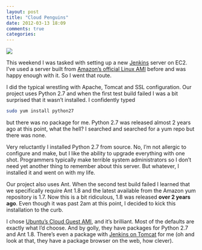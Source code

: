 ```yaml
---
layout: post
title: "Cloud Penguins"
date: 2012-03-13 18:09
comments: true
categories: 
---
```

![](/assets/images/flying-penguin.png)

This weekend I was tasked with setting up a new [Jenkins](http://jenkins-ci.org/) server on EC2.  I’ve used a server built from [Amazon’s official Linux AMI](http://aws.amazon.com/amazon-linux-ami/) before and was happy enough with it.  So I went that route.

I did the typical wrestling with Apache, Tomcat and SSL configuration.  Our project uses Python 2.7 and when the first test build failed I was a bit surprised that it wasn’t installed.  I confidently typed
``` bash
sudo yum install python27
```
but there was no package for me.  Python 2.7 was released almost 2 years ago at this point, what the hell?  I searched and searched for a yum repo but there was none.

Very reluctantly I installed Python 2.7 from source.  No, I’m not allergic to configure and make, but I like the ability to upgrade everything with one shot.  Programmers typically make terrible system administrators so I don’t need yet another thing to remember about this server.  But whatever, I installed it and went on with my life.

Our project also uses Ant.  When the second test build failed I learned that we specifically require Ant 1.8 and the latest available from the Amazon yum repository is 1.7.  Now this is a bit ridiculous, 1.8 was released **over 2 years ago**.  Even though it was past 2am at this point, I decided to kick this installation to the curb.

I chose [Ubuntu’s Cloud Guest AMI](https://help.ubuntu.com/community/EC2StartersGuide), and it’s brilliant.  Most of the defaults are exactly what I’d choose.  And by golly, they have packages for Python 2.7 and Ant 1.8.  There’s even a package with [Jenkins on Tomcat](http://packages.ubuntu.com/oneiric/jenkins-tomcat) for me (oh and look at that, they have a package browser on the web, how clever).
